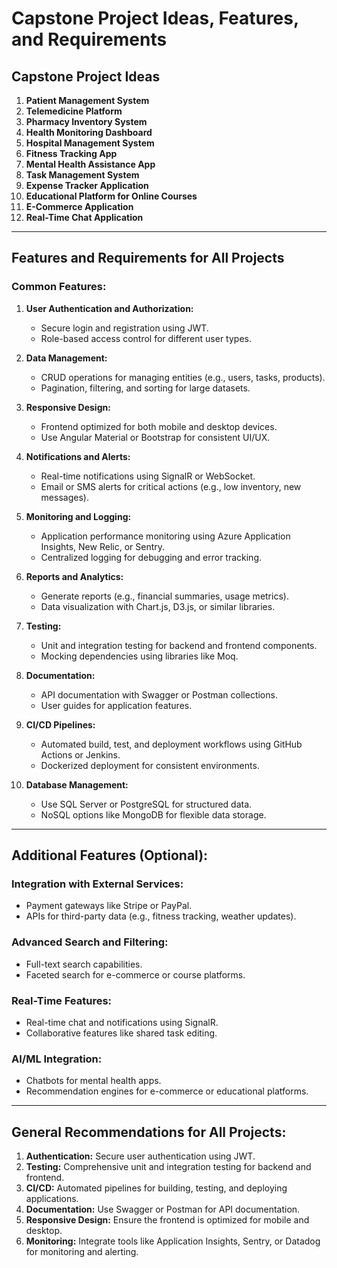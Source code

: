 # **Capstone Project Ideas, Features, and Requirements**

## **Capstone Project Ideas**

1. **Patient Management System**
2. **Telemedicine Platform**
3. **Pharmacy Inventory System**
4. **Health Monitoring Dashboard**
5. **Hospital Management System**
6. **Fitness Tracking App**
7. **Mental Health Assistance App**
8. **Task Management System**
9. **Expense Tracker Application**
10. **Educational Platform for Online Courses**
11. **E-Commerce Application**
12. **Real-Time Chat Application**

---

## **Features and Requirements for All Projects**

### **Common Features:**
1. **User Authentication and Authorization:**
   - Secure login and registration using JWT.
   - Role-based access control for different user types.

2. **Data Management:**
   - CRUD operations for managing entities (e.g., users, tasks, products).
   - Pagination, filtering, and sorting for large datasets.

3. **Responsive Design:**
   - Frontend optimized for both mobile and desktop devices.
   - Use Angular Material or Bootstrap for consistent UI/UX.

4. **Notifications and Alerts:**
   - Real-time notifications using SignalR or WebSocket.
   - Email or SMS alerts for critical actions (e.g., low inventory, new messages).

5. **Monitoring and Logging:**
   - Application performance monitoring using Azure Application Insights, New Relic, or Sentry.
   - Centralized logging for debugging and error tracking.

6. **Reports and Analytics:**
   - Generate reports (e.g., financial summaries, usage metrics).
   - Data visualization with Chart.js, D3.js, or similar libraries.

7. **Testing:**
   - Unit and integration testing for backend and frontend components.
   - Mocking dependencies using libraries like Moq.

8. **Documentation:**
   - API documentation with Swagger or Postman collections.
   - User guides for application features.

9. **CI/CD Pipelines:**
   - Automated build, test, and deployment workflows using GitHub Actions or Jenkins.
   - Dockerized deployment for consistent environments.

10. **Database Management:**
    - Use SQL Server or PostgreSQL for structured data.
    - NoSQL options like MongoDB for flexible data storage.

---

## **Additional Features (Optional):**

### **Integration with External Services:**
- Payment gateways like Stripe or PayPal.
- APIs for third-party data (e.g., fitness tracking, weather updates).

### **Advanced Search and Filtering:**
- Full-text search capabilities.
- Faceted search for e-commerce or course platforms.

### **Real-Time Features:**
- Real-time chat and notifications using SignalR.
- Collaborative features like shared task editing.

### **AI/ML Integration:**
- Chatbots for mental health apps.
- Recommendation engines for e-commerce or educational platforms.

---

## **General Recommendations for All Projects:**

1. **Authentication:** Secure user authentication using JWT.
2. **Testing:** Comprehensive unit and integration testing for backend and frontend.
3. **CI/CD:** Automated pipelines for building, testing, and deploying applications.
4. **Documentation:** Use Swagger or Postman for API documentation.
5. **Responsive Design:** Ensure the frontend is optimized for mobile and desktop.
6. **Monitoring:** Integrate tools like Application Insights, Sentry, or Datadog for monitoring and alerting.


